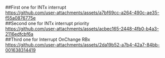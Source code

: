##First one for INTx interrupt
<br /> 
https://github.com/user-attachments/assets/a7bf69cc-a264-490c-ae35-f55a0876775e
<br /> 
##Second one for INTx interrupt priority 
<br /> 
https://github.com/user-attachments/assets/acbec165-2448-4fb0-b4a3-2116edfcbf6a
<br /> 
##Third one for Interrupt OnChange RBx
<br /> 
https://github.com/user-attachments/assets/2da19b52-a7b4-42a7-84bb-001638314419
 










